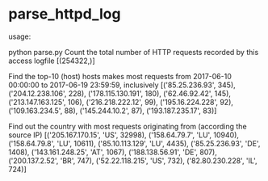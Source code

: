# parse_httpd_log

usage:

python parse.py 
Count the total number of HTTP requests recorded by this access logfile
[(254322,)]
 
Find the top-10 (host) hosts makes most requests from 2017-06-10 00:00:00 to 2017-06-19 23:59:59, inclusively
[('85.25.236.93', 345),
 ('204.12.238.106', 228),
 ('178.115.130.191', 180),
 ('62.46.92.42', 145),
 ('213.147.163.125', 106),
 ('216.218.222.12', 99),
 ('195.16.224.228', 92),
 ('109.163.234.5', 88),
 ('145.244.10.2', 87),
 ('193.187.235.17', 83)]
 
Find out the country with most requests originating from (according the source IP)
[('205.167.170.15', 'US', 32998),
 ('158.64.79.7', 'LU', 10940),
 ('158.64.79.8', 'LU', 10611),
 ('85.10.113.129', 'LU', 4435),
 ('85.25.236.93', 'DE', 1408),
 ('143.161.248.25', 'AT', 1067),
 ('188.138.56.91', 'DE', 807),
 ('200.137.2.52', 'BR', 747),
 ('52.22.118.215', 'US', 732),
 ('82.80.230.228', 'IL', 724)]
